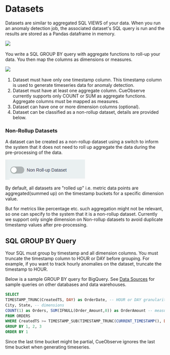 # Datasets

Datasets are similar to aggregated SQL VIEWS of your data. When you run an anomaly detection job, the associated dataset's SQL query is run and the results are stored as a Pandas dataframe in memory.

![](.gitbook/assets/Dataset\_SQL.png)

You write a SQL GROUP BY query with aggregate functions to roll-up your data. You then map the columns as dimensions or measures.

![](.gitbook/assets/Dataset\_Mapping\_cropped.png)

1. Dataset must have only one timestamp column. This timestamp column is used to generate timeseries data for anomaly detection.
2. Dataset must have at least one aggregate column. CueObserve currently supports only COUNT or SUM as aggregate functions. Aggregate columns must be mapped as measures.
3. Dataset can have one or more dimension columns (optional).
4. Dataset can be classified as a non-rollup dataset, details are provided below.

### **Non-Rollup Datasets**

A dataset can be created as a non-rollup dataset using a switch to inform the system that it does not need to roll up aggregate the data during the pre-processing of the data.

![Non Roll-up switch](.gitbook/assets/new.png)

By default, all datasets are "rolled up" i.e. metric data points are aggregated(summed up) on the timestamp buckets for a specific dimension value.

But for metrics like percentage etc. such aggregation might not be relevant, so one can specify to the system that it is a non-rollup dataset. Currently we support only single dimension on Non-rollup datasets to avoid duplicate timestamp values after pre-processing.

## SQL GROUP BY Query

Your SQL must group by timestamp and all dimension columns. You must truncate the timestamp column to HOUR or DAY before grouping. For example, if you want to track hourly anomalies on the dataset, truncate the timestamp to HOUR.

Below is a sample GROUP BY query for BigQuery. See [Data Sources](sources.md) for sample queries on other databases and data warehouses.

```sql
SELECT
TIMESTAMP_TRUNC(CreatedTS, DAY) as OrderDate, -- HOUR or DAY granularity
City, State, -- dimensions
COUNT(1) as Orders, SUM(IFNULL(Order_Amount,0)) as OrderAmount -- measures
FROM ORDERS
WHERE CreatedTS >= TIMESTAMP_SUB(TIMESTAMP_TRUNC(CURRENT_TIMESTAMP(), DAY), INTERVAL 400 DAY)  -- limit historical data to use for forecasting
GROUP BY 1, 2, 3
ORDER BY 1
```

Since the last time bucket might be partial, CueObserve ignores the last time bucket when generating timeseries.
